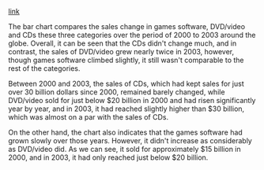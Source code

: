[link](https://www.english-exam.org/IELTS/academic_writing_samples_task_1/60/)

The bar chart compares the sales change in games software, DVD/video and CDs these three categories over the period of 2000 to 2003 around the globe. Overall, it can be seen that the CDs didn't change much, and in contrast, the sales of DVD/video grew nearly twice in 2003, however, though games software climbed slightly, it still wasn't comparable to the rest of the categories.

Between 2000 and 2003, the sales of CDs, which had kept sales for just over 30 billion dollars since 2000, remained barely changed, while DVD/video sold for just below $20 billion in 2000 and had risen significantly year by year, and in 2003, it had reached slightly higher than $30 billion, which was almost on a par with the sales of CDs.

On the other hand, the chart also indicates that the games software had grown slowly over those years. However, it didn't increase as considerably as DVD/video did. As we can see, it sold for approximately $15 billion in 2000, and in 2003, it had only reached just below $20 billion.
